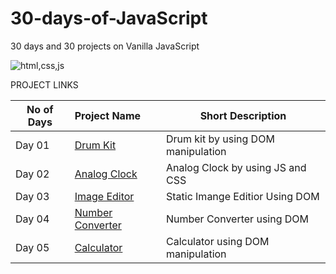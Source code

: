 # 30-days-of-JavaScript
30 days and 30 projects on Vanilla JavaScript

![html,css,js](https://p.kindpng.com/picc/s/78-787343_html5-css-javascript-html-css-js-icon-hd.png)

PROJECT LINKS

|  No of Days   |     Project Name                                                       |Short Description                  |
|---------------|:-----------------------------------------------------------------------|-----------------------------------|
| Day 01        |  [Drum Kit](https://gifted-jsdrumkit-amangupta.netlify.app/)           |Drum kit by using DOM manipulation |
| Day 02        |  [Analog Clock](https://js-analog-clock-amangupta.netlify.app/)        |Analog Clock by using JS and CSS   |
| Day 03        |  [Image Editor](https://js-image-editor-amangupta.netlify.app/)        |Static Imange Editior Using DOM    |
| Day 04        |  [Number Converter](https://js-number-converter-amangupta.netlify.app/)|Number Converter using DOM         |
| Day 05        |  [Calculator](https://calculator-amangupta.netlify.app/)               |Calculator using DOM manipulation              |
    


